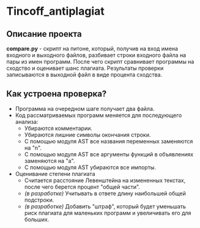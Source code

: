 # Tincoff_antiplagiat

## Описание проекта

**compare.py** - скрипт на питоне, который, получив на вход имена входного и выходного файлов, разбивает строки входного файла на пары из имен программ. После чего скрипт сравнивает программы на сходство и оценивает шанс плагиата. Результаты проверки записываются в выходной файл в виде процента сходства.

## Как устроена проверка?

* Программа на очередном шаге получает два файла.
* Код рассматриваемых программ меняется для последующего анализа:
  * Убираются комментарии.
  * Убираются лишние символы окончания строки.
  * С помощью модуля AST все названия переменных заменяются на "n".
  * C помощью модуля AST все аргументы функций в объявлениях заменяются на "a".
  * С помощью модуля AST убираются все импорты.
* Оценивание степени плагиата
  * Считается расстояние Левенштейна на измененных текстах, после чего берется процент "общей части".
  * _(в разработке)_ Учитывать в ответе длину наибольшей общей подстроки.
  * _(в разработке)_ Добавить "штраф", который будет уменьшать риск плагиата для маленьких программ и увеличивать его для больших.
